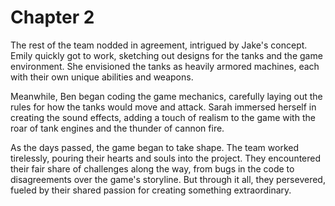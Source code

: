 # Chapter 2

The rest of the team nodded in agreement, intrigued by Jake's concept. Emily quickly got to work, sketching out designs for the tanks and the game environment. She envisioned the tanks as heavily armored machines, each with their own unique abilities and weapons.

Meanwhile, Ben began coding the game mechanics, carefully laying out the rules for how the tanks would move and attack. Sarah immersed herself in creating the sound effects, adding a touch of realism to the game with the roar of tank engines and the thunder of cannon fire.

As the days passed, the game began to take shape. The team worked tirelessly, pouring their hearts and souls into the project. They encountered their fair share of challenges along the way, from bugs in the code to disagreements over the game's storyline. But through it all, they persevered, fueled by their shared passion for creating something extraordinary.